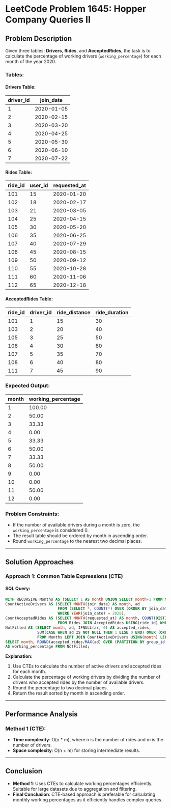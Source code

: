 # LeetCode Problem 1645: Hopper Company Queries II

## Problem Description

Given three tables: **Drivers**, **Rides**, and **AcceptedRides**, the task is to calculate the percentage of working drivers (`working_percentage`) for each month of the year 2020.

### Tables:

#### Drivers Table:

| driver_id | join_date  |
|----------|------------|
| 1        | 2020-01-05 |
| 2        | 2020-02-15 |
| 3        | 2020-03-20 |
| 4        | 2020-04-25 |
| 5        | 2020-05-30 |
| 6        | 2020-06-10 |
| 7        | 2020-07-22 |

#### Rides Table:

| ride_id | user_id | requested_at |
|--------|--------|--------------|
| 101    | 15     | 2020-01-20    |
| 102    | 18     | 2020-02-17    |
| 103    | 21     | 2020-03-05    |
| 104    | 25     | 2020-04-15    |
| 105    | 30     | 2020-05-20    |
| 106    | 35     | 2020-06-25    |
| 107    | 40     | 2020-07-29    |
| 108    | 45     | 2020-08-15    |
| 109    | 50     | 2020-09-12    |
| 110    | 55     | 2020-10-28    |
| 111    | 60     | 2020-11-06    |
| 112    | 65     | 2020-12-18    |

#### AcceptedRides Table:

| ride_id | driver_id | ride_distance | ride_duration |
|--------|----------|---------------|---------------|
| 101    | 1        | 15            | 30            |
| 103    | 2        | 20            | 40            |
| 105    | 3        | 25            | 50            |
| 106    | 4        | 30            | 60            |
| 107    | 5        | 35            | 70            |
| 108    | 6        | 40            | 80            |
| 111    | 7        | 45            | 90            |

### Expected Output:

| month | working_percentage |
|------|--------------------|
| 1    | 100.00              |
| 2    | 50.00               |
| 3    | 33.33               |
| 4    | 0.00                |
| 5    | 33.33               |
| 6    | 50.00               |
| 7    | 33.33               |
| 8    | 50.00               |
| 9    | 0.00                |
| 10   | 0.00                |
| 11   | 50.00               |
| 12   | 0.00                |

### Problem Constraints:
- If the number of available drivers during a month is zero, the `working_percentage` is considered 0.
- The result table should be ordered by month in ascending order.
- Round `working_percentage` to the nearest two decimal places.

---

## Solution Approaches

### Approach 1: Common Table Expressions (CTE)

#### SQL Query:
```sql
WITH RECURSIVE Months AS (SELECT 1 AS month UNION SELECT month+1 FROM Months WHERE month < 12),
CountActiveDrivers AS (SELECT MONTH(join_date) AS month, ad 
                       FROM (SELECT *, COUNT(*) OVER (ORDER BY join_date) AS ad FROM Drivers) s 
                       WHERE YEAR(join_date) = 2020),
CountAcceptedRides AS (SELECT MONTH(requested_at) AS month, COUNT(DISTINCT driver_id) AS ar 
                       FROM Rides JOIN AcceptedRides USING(ride_id) WHERE YEAR(requested_at) = 2020 GROUP BY month),
NotFilled AS (SELECT month, ad, IFNULL(ar, 0) AS accepted_rides, 
              SUM(CASE WHEN ad IS NOT NULL THEN 1 ELSE 0 END) OVER (ORDER BY month) AS group_id
              FROM Months LEFT JOIN CountActiveDrivers USING(month) LEFT JOIN CountAcceptedRides USING(month))
SELECT month, ROUND(accepted_rides/MAX(ad) OVER (PARTITION BY group_id ORDER BY month)*100, 2) 
AS working_percentage FROM NotFilled;
```

**Explanation:**
1. Use CTEs to calculate the number of active drivers and accepted rides for each month.
2. Calculate the percentage of working drivers by dividing the number of drivers who accepted rides by the number of available drivers.
3. Round the percentage to two decimal places.
4. Return the result sorted by month in ascending order.

---

## Performance Analysis

### Method 1 (CTE):

- **Time complexity**: O(n * m), where n is the number of rides and m is the number of drivers.
- **Space complexity**: O(n + m) for storing intermediate results.

---

## Conclusion

- **Method 1**: Uses CTEs to calculate working percentages efficiently. Suitable for large datasets due to aggregation and filtering.
- **Final Conclusion**: CTE-based approach is preferable for calculating monthly working percentages as it efficiently handles complex queries.
